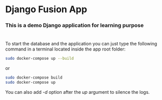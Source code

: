 # Django Fusion App

### This is a demo Django application for learning purpose

#

To start the database and the application you can just type the following command in a terminal located inside the app root folder:

``` bash
sudo docker-compose up --build
```
or

``` bash
sudo docker-compose build
sudo docker-compose up
```
You can also add *-d* option after the *up* argument to silence the logs.
